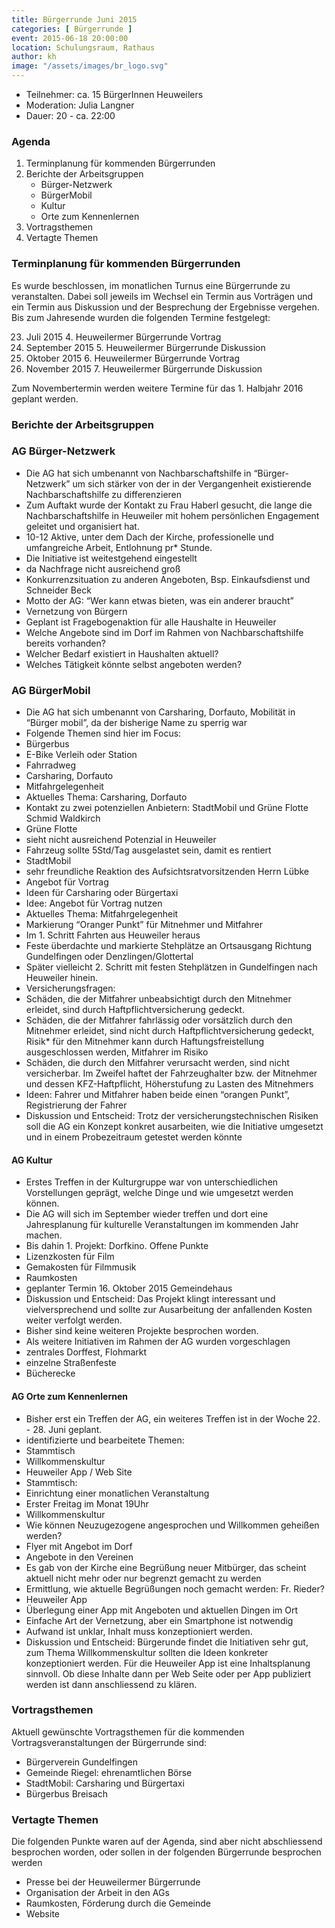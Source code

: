 ```yaml
---
title: Bürgerrunde Juni 2015
categories: [ Bürgerrunde ]
event: 2015-06-18 20:00:00
location: Schulungsraum, Rathaus
author: kh
image: "/assets/images/br_logo.svg"
---
```


* Teilnehmer: ca. 15 BürgerInnen Heuweilers
* Moderation: Julia Langner
* Dauer: 20 - ca. 22:00

### Agenda

1. Terminplanung für kommenden Bürgerrunden
2. Berichte der Arbeitsgruppen
    - Bürger-Netzwerk
    - BürgerMobil
    - Kultur
    - Orte zum Kennenlernen
3. Vortragsthemen
4. Vertagte Themen

### Terminplanung für kommenden Bürgerrunden

Es wurde beschlossen, im monatlichen Turnus eine Bürgerrunde zu veranstalten. Dabei soll jeweils im Wechsel ein Termin aus Vorträgen und ein Termin aus Diskussion und der Besprechung der Ergebnisse vergehen. Bis zum Jahresende wurden die folgenden Termine festgelegt:

23. Juli 2015 4. Heuweilermer Bürgerrunde Vortrag  
24. September 2015 5. Heuweilermer Bürgerrunde Diskussion  
22. Oktober 2015 6. Heuweilermer Bürgerrunde Vortrag  
26. November 2015 7. Heuweilermer Bürgerrunde Diskussion  

Zum Novembertermin werden weitere Termine für das 1. Halbjahr 2016 geplant werden.

### Berichte der Arbeitsgruppen

### AG Bürger-Netzwerk
* Die AG hat sich umbenannt von Nachbarschaftshilfe in “Bürger-Netzwerk” um sich stärker von der in der Vergangenheit existierende Nachbarschaftshilfe zu differenzieren
* Zum Auftakt wurde der Kontakt zu Frau Haberl gesucht, die lange die Nachbarschaftshilfe in Heuweiler mit hohem persönlichen Engagement geleitet und organisiert hat.
* 10-12 Aktive, unter dem Dach der Kirche, professionelle und umfangreiche Arbeit, Entlohnung pr* Stunde.
* Die Initiative ist weitestgehend eingestellt
* da Nachfrage nicht ausreichend groß
* Konkurrenzsituation zu anderen Angeboten, Bsp. Einkaufsdienst und Schneider Beck
* Motto der AG: “Wer kann etwas bieten, was ein anderer braucht”
* Vernetzung von Bürgern
* Geplant ist Fragebogenaktion für alle Haushalte in Heuweiler
* Welche Angebote sind im Dorf im Rahmen von Nachbarschaftshilfe bereits vorhanden?
* Welcher Bedarf existiert in Haushalten aktuell?
* Welches Tätigkeit könnte selbst angeboten werden?

### AG BürgerMobil
* Die AG hat sich umbenannt von Carsharing, Dorfauto, Mobilität in “Bürger mobil”, da der bisherige Name zu sperrig war
* Folgende Themen sind hier im Focus:
* Bürgerbus
* E-Bike Verleih oder Station
* Fahrradweg
* Carsharing, Dorfauto
* Mitfahrgelegenheit
* Aktuelles Thema: Carsharing, Dorfauto
* Kontakt zu zwei potenziellen Anbietern: StadtMobil und Grüne Flotte Schmid Waldkirch
* Grüne Flotte
* sieht nicht ausreichend Potenzial in Heuweiler
* Fahrzeug sollte 5Std/Tag ausgelastet sein, damit es rentiert
* StadtMobil
* sehr freundliche Reaktion des Aufsichtsratvorsitzenden Herrn Lübke
* Angebot für Vortrag
* Ideen für Carsharing oder Bürgertaxi
* Idee: Angebot für Vortrag nutzen
* Aktuelles Thema: Mitfahrgelegenheit
* Markierung “Oranger Punkt” für Mitnehmer und Mitfahrer
* Im 1. Schritt Fahrten aus Heuweiler heraus
* Feste überdachte und markierte Stehplätze an Ortsausgang Richtung Gundelfingen oder Denzlingen/Glottertal
* Später vielleicht 2. Schritt mit festen Stehplätzen in Gundelfingen nach Heuweiler hinein.
* Versicherungsfragen:
* Schäden, die der Mitfahrer unbeabsichtigt durch den Mitnehmer erleidet, sind durch Haftpflichtversicherung gedeckt.
* Schäden, die der Mitfahrer fahrlässig oder vorsätzlich durch den Mitnehmer erleidet, sind nicht durch Haftpflichtversicherung gedeckt, Risik* für den Mitnehmer kann durch Haftungsfreistellung ausgeschlossen werden, Mitfahrer im Risiko
* Schäden, die durch den Mitfahrer verursacht werden, sind nicht versicherbar. Im Zweifel haftet der Fahrzeughalter bzw. der Mitnehmer und dessen KFZ-Haftpflicht, Höherstufung zu Lasten des Mitnehmers
* Ideen: Fahrer und Mitfahrer haben beide einen “orangen Punkt”, Registrierung der Fahrer
* Diskussion und Entscheid: Trotz der versicherungstechnischen Risiken soll die AG ein Konzept konkret ausarbeiten, wie die Initiative umgesetzt und in einem Probezeitraum getestet werden könnte

#### AG Kultur
* Erstes Treffen in der Kulturgruppe war von unterschiedlichen Vorstellungen geprägt, welche Dinge und wie umgesetzt werden können.
* Die AG will sich im September wieder treffen und dort eine Jahresplanung für kulturelle Veranstaltungen im kommenden Jahr machen.
* Bis dahin 1. Projekt: Dorfkino. Offene Punkte
* Lizenzkosten für Film
* Gemakosten für Filmmusik
* Raumkosten
* geplanter Termin 16. Oktober 2015 Gemeindehaus
* Diskussion und Entscheid: Das Projekt klingt interessant und vielversprechend und sollte zur Ausarbeitung der anfallenden Kosten weiter verfolgt werden.
* Bisher sind keine weiteren Projekte besprochen worden.
* Als weitere Initiativen im Rahmen der AG wurden vorgeschlagen
* zentrales Dorffest, Flohmarkt
* einzelne Straßenfeste
* Bücherecke

#### AG Orte zum Kennenlernen
* Bisher erst ein Treffen der AG, ein weiteres Treffen ist in der Woche 22. - 28. Juni geplant.
* identifizierte und bearbeitete Themen:
* Stammtisch
* Willkommenskultur
* Heuweiler App / Web Site
* Stammtisch:
* Einrichtung einer monatlichen Veranstaltung
* Erster Freitag im Monat 19Uhr
* Willkommenskultur
* Wie können Neuzugezogene angesprochen und Willkommen geheißen werden?
* Flyer mit Angebot im Dorf
* Angebote in den Vereinen
* Es gab von der Kirche eine Begrüßung neuer Mitbürger, das scheint aktuell nicht mehr oder nur begrenzt gemacht zu werden
* Ermittlung, wie aktuelle Begrüßungen noch gemacht werden: Fr. Rieder?
* Heuweiler App
* Überlegung einer App mit Angeboten und aktuellen Dingen im Ort
* Einfache Art der Vernetzung, aber ein Smartphone ist notwendig
* Aufwand ist unklar, Inhalt muss konzeptioniert werden.
* Diskussion und Entscheid: Bürgerunde findet die Initiativen sehr gut, zum Thema Willkommenskultur sollten die Ideen konkreter konzeptioniert werden. Für die Heuweiler App ist eine Inhaltsplanung sinnvoll. Ob diese Inhalte dann per Web Seite oder per App publiziert werden ist dann anschliessend zu klären.

### Vortragsthemen

Aktuell gewünschte Vortragsthemen für die kommenden Vortragsveranstaltungen der Bürgerrunde sind:

* Bürgerverein Gundelfingen
* Gemeinde Riegel: ehrenamtlichen Börse
* StadtMobil: Carsharing und Bürgertaxi
* Bürgerbus Breisach

### Vertagte Themen

Die folgenden Punkte waren auf der Agenda, sind aber nicht abschliessend besprochen worden, oder sollen in der folgenden Bürgerrunde besprochen werden

* Presse bei der Heuweilermer Bürgerrunde
* Organisation der Arbeit in den AGs
* Raumkosten, Förderung durch die Gemeinde
* Website
 